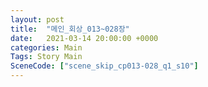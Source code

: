 ```yaml
---
layout: post
title:  "메인_회상_013~028장"
date:   2021-03-14 20:00:00 +0000
categories: Main
Tags: Story Main
SceneCode: ["scene_skip_cp013-028_q1_s10"]
---
```


